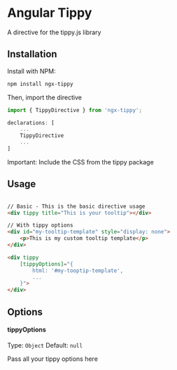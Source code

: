 Angular Tippy
==============

A directive for the tippy.js library

## Installation

Install with NPM:

```bash
npm install ngx-tippy
```

Then, import the directive

```js
import { TippyDirective } from 'ngx-tippy';
```

```js
declarations: [
	...
	TippyDirective
	...
]
```

Important: Include the CSS from the tippy package

## Usage

```html

// Basic - This is the basic directive usage
<div tippy title="This is your tooltip"></div>

// With tippy options
<div id="my-tooltip-template" style="display: none">
    <p>This is my custom tooltip template</p>
</div>

<div tippy
	[tippyOptions]="{
	    html: '#my-tooptip-template',
	    ...
	}">
</div>
```

## Options

#### tippyOptions
Type: `Object`
Default: `null`

Pass all your tippy options here
